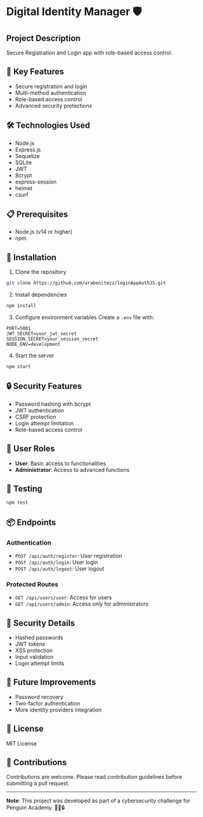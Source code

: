 # Digital Identity Manager 🛡️

## Project Description
Secure Registration and Login app with role-based access control.

## 🚀 Key Features
- Secure registration and login
- Multi-method authentication
- Role-based access control
- Advanced security protections

## 🛠️ Technologies Used
- Node.js
- Express.js
- Sequelize
- SQLite
- JWT
- Bcrypt
- express-session
- helmet
- csurf

## 📋 Prerequisites
- Node.js (v14 or higher)
- npm

## 🔧 Installation

1. Clone the repository
```bash
git clone https://github.com/arabenitezz/loginAppAuthJS.git
```

2. Install dependencies
```bash
npm install
```

3. Configure environment variables
Create a `.env` file with:
```
PORT=5001
JWT_SECRET=your_jwt_secret
SESSION_SECRET=your_session_secret
NODE_ENV=development
```

4. Start the server
```bash
npm start
```

## 🔒 Security Features
- Password hashing with bcrypt
- JWT authentication
- CSRF protection
- Login attempt limitation
- Role-based access control

## 👥 User Roles
- **User**: Basic access to functionalities
- **Administrator**: Access to advanced functions

## 🧪 Testing
```bash
npm test
```

## 📦 Endpoints

### Authentication
- `POST /api/auth/register`: User registration
- `POST /api/auth/login`: User login
- `POST /api/auth/logout`: User logout

### Protected Routes
- `GET /api/users/user`: Access for users
- `GET /api/users/admin`: Access only for administrators

## 🔐 Security Details
- Hashed passwords
- JWT tokens
- XSS protection
- Input validation
- Login attempt limits

## 🚧 Future Improvements
- Password recovery
- Two-factor authentication
- More identity providers integration

## 📝 License
MIT License

## 👥 Contributions
Contributions are welcome. Please read contribution guidelines before submitting a pull request.

---

**Note**: This project was developed as part of a cybersecurity challenge for Penguin Academy. 🐧🚀🔒
```
